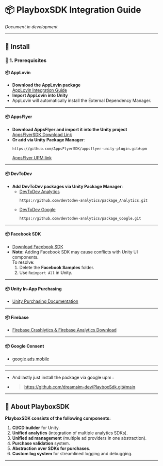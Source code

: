 # 📦 PlayboxSDK Integration Guide
*Document in development*

---

## 🚀 Install

### 🔹 1. Prerequisites

#### 📦 AppLovin
- **Download the AppLovin package**  
  [AppLovin Integration Guide](https://developers.applovin.com/en/max/unity/overview/integration/)
- **Import AppLovin into Unity**
- AppLovin will automatically install the External Dependency Manager.

---

#### 📦 AppsFlyer
- **Download AppsFlyer and import it into the Unity project**  
  [AppsFlyerSDK Download Link](https://github.com/AppsFlyerSDK/appsflyer-unity-plugin/releases)
- **Or add via Unity Package Manager**:
  ```
  https://github.com/AppsFlyerSDK/appsflyer-unity-plugin.git#upm
  ```
  [AppsFlyer UPM link](https://github.com/AppsFlyerSDK/appsflyer-unity-plugin.git#upm)

---

#### 📦 DevToDev
- **Add DevToDev packages via Unity Package Manager**:
    - [DevToDev Analytics](https://github.com/devtodev-analytics/package_Analytics.git)
      ```
      https://github.com/devtodev-analytics/package_Analytics.git
      ```
    - [DevToDev Google](https://github.com/devtodev-analytics/package_Google.git)
      ```
      https://github.com/devtodev-analytics/package_Google.git
      ```

---

#### 📦 Facebook SDK
- [Download Facebook SDK](https://lookaside.facebook.com/developers/resources/?id=FacebookSDK-current.zip)
- **Note:** Adding Facebook SDK may cause conflicts with Unity UI components.  
  To resolve:
    1. Delete the **Facebook Samples** folder.
    2. Use `Reimport All` in Unity.

---

#### 📦 Unity In-App Purchasing
- [Unity Purchasing Documentation](https://docs.unity3d.com/Packages/com.unity.purchasing@4.12/manual/index.html)

---

#### 📦 Firebase
- [Firebase Crashlytics & Firebase Analytics Download](https://firebase.google.com/download/unity)

---

#### 📦 Google Consent 
- [google ads mobile](https://github.com/googleads/googleads-mobile-unity.git?path=packages/com.google.ads.mobile)

---

---
- And lastly just install the package via google upm :
- > https://github.com/dreamsim-dev/PlayboxSdk.git#main
---

## 📝 About PlayboxSDK

**PlayboxSDK consists of the following components:**
1. **CI/CD builder** for Unity.
2. **Unified analytics** (integration of multiple analytics SDKs).
3. **Unified ad management** (multiple ad providers in one abstraction).
4. **Purchase validation** system.
5. **Abstraction over SDKs for purchases**.
6. **Custom log system** for streamlined logging and debugging.

---
